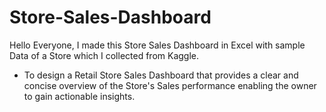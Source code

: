 # Store-Sales-Dashboard
Hello Everyone,  I made this Store Sales Dashboard in Excel with sample Data of a Store which I collected from Kaggle.
- To design a Retail Store Sales Dashboard that provides a clear and concise overview of the Store's Sales performance enabling the owner to gain actionable insights.
 
